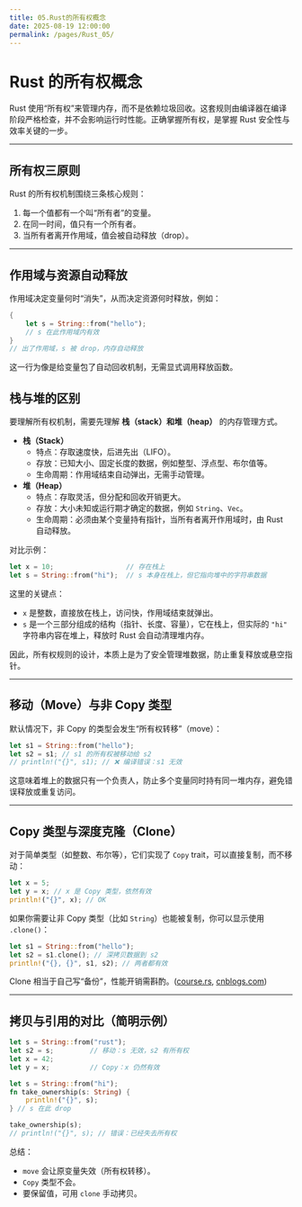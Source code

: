```yaml
---
title: 05.Rust的所有权概念
date: 2025-08-19 12:00:00
permalink: /pages/Rust_05/
---
```


# Rust 的所有权概念

Rust 使用“所有权”来管理内存，而不是依赖垃圾回收。这套规则由编译器在编译阶段严格检查，并不会影响运行时性能。正确掌握所有权，是掌握 Rust 安全性与效率关键的一步。  

---

## 所有权三原则

Rust 的所有权机制围绕三条核心规则：

1. 每一个值都有一个叫“所有者”的变量。  
2. 在同一时间，值只有一个所有者。  
3. 当所有者离开作用域，值会被自动释放（drop）。  

---

## 作用域与资源自动释放

作用域决定变量何时“消失”，从而决定资源何时释放，例如：

```rust
{
    let s = String::from("hello");
    // s 在此作用域内有效
}
// 出了作用域，s 被 drop，内存自动释放
```

这一行为像是给变量包了自动回收机制，无需显式调用释放函数。

## 栈与堆的区别

要理解所有权机制，需要先理解 **栈（stack）和堆（heap）** 的内存管理方式。

- **栈（Stack）**
  - 特点：存取速度快，后进先出（LIFO）。
  - 存放：已知大小、固定长度的数据，例如整型、浮点型、布尔值等。
  - 生命周期：作用域结束自动弹出，无需手动管理。
- **堆（Heap）**
  - 特点：存取灵活，但分配和回收开销更大。
  - 存放：大小未知或运行期才确定的数据，例如 `String`、`Vec`。
  - 生命周期：必须由某个变量持有指针，当所有者离开作用域时，由 Rust 自动释放。

对比示例：

```rust
let x = 10;                  // 存在栈上
let s = String::from("hi");  // s 本身在栈上，但它指向堆中的字符串数据
```

这里的关键点：

- `x` 是整数，直接放在栈上，访问快，作用域结束就弹出。
- `s` 是一个三部分组成的结构（指针、长度、容量），它在栈上，但实际的 `"hi"` 字符串内容在堆上，释放时 Rust 会自动清理堆内存。

因此，所有权规则的设计，本质上是为了安全管理堆数据，防止重复释放或悬空指针。

------

## 移动（Move）与非 Copy 类型

默认情况下，非 Copy 的类型会发生“所有权转移”（move）：

```rust
let s1 = String::from("hello");
let s2 = s1; // s1 的所有权被移动给 s2
// println!("{}", s1); // ❌ 编译错误：s1 无效
```

这意味着堆上的数据只有一个负责人，防止多个变量同时持有同一堆内存，避免错误释放或重复访问。

------

## Copy 类型与深度克隆（Clone）

对于简单类型（如整数、布尔等），它们实现了 `Copy` trait，可以直接复制，而不移动：

```rust
let x = 5;
let y = x; // x 是 Copy 类型，依然有效
println!("{}", x); // OK
```

如果你需要让非 Copy 类型（比如 `String`）也能被复制，你可以显示使用 `.clone()`：

```rust
let s1 = String::from("hello");
let s2 = s1.clone(); // 深拷贝数据到 s2
println!("{}, {}", s1, s2); // 两者都有效
```

Clone 相当于自己写“备份”，性能开销需斟酌。([course.rs](https://course.rs/basic/ownership/ownership.html?utm_source=chatgpt.com), [cnblogs.com](https://www.cnblogs.com/traditional/p/15371794.html?utm_source=chatgpt.com))

------

## 拷贝与引用的对比（简明示例）

```rust
let s = String::from("rust");
let s2 = s;         // 移动：s 无效，s2 有所有权
let x = 42;
let y = x;          // Copy：x 仍然有效

let s = String::from("hi");
fn take_ownership(s: String) {
    println!("{}", s);
} // s 在此 drop

take_ownership(s);
// println!("{}", s); // 错误：已经失去所有权
```

总结：

- `move` 会让原变量失效（所有权转移）。
- `Copy` 类型不会。
- 要保留值，可用 `clone` 手动拷贝。